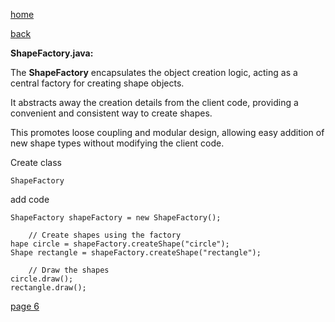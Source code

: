 [home](./page01.md)

[back](./page04.md)

**ShapeFactory.java:**

The **ShapeFactory** encapsulates the object creation logic, acting as a central factory for creating shape objects. 

It abstracts away the creation details from the client code, providing a convenient and consistent way to create shapes. 

This promotes loose coupling and modular design, allowing easy addition of new shape types without modifying the client code.

Create class

```
ShapeFactory
```

add code

```
ShapeFactory shapeFactory = new ShapeFactory();

    // Create shapes using the factory
hape circle = shapeFactory.createShape("circle");
Shape rectangle = shapeFactory.createShape("rectangle");

    // Draw the shapes
circle.draw();
rectangle.draw();
```



[page 6](./page06.md)
